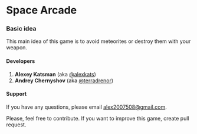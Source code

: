 # Space Arcade
### Basic idea
This main idea of this game is to avoid meteorites or destroy them with your weapon.

#### Developers
1. **Alexey Katsman** (aka [@alexkats](https://github.com/alexkats))
2. **Andrey Chernyshov** (aka [@terradrenor](https://github.com/terradrenor))

#### Support
If you have any questions, please email alex2007508@gmail.com.

Please, feel free to contribute. If you want to improve this game, create pull request.